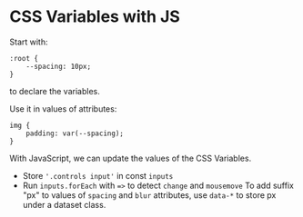 # CSS Variables with JS

Start with:
```
:root {
    --spacing: 10px;
}
```
to declare the variables.   

Use it in values of attributes:
```
img {
    padding: var(--spacing);
}
```

With JavaScript, we can update the values of the CSS Variables.

* Store `'.controls input'` in const `inputs`
* Run `inputs.forEach` with `=>` to detect `change` and `mousemove`
To add suffix "px" to values of `spacing` and `blur` attributes, use `data-*` to store px under a dataset class.